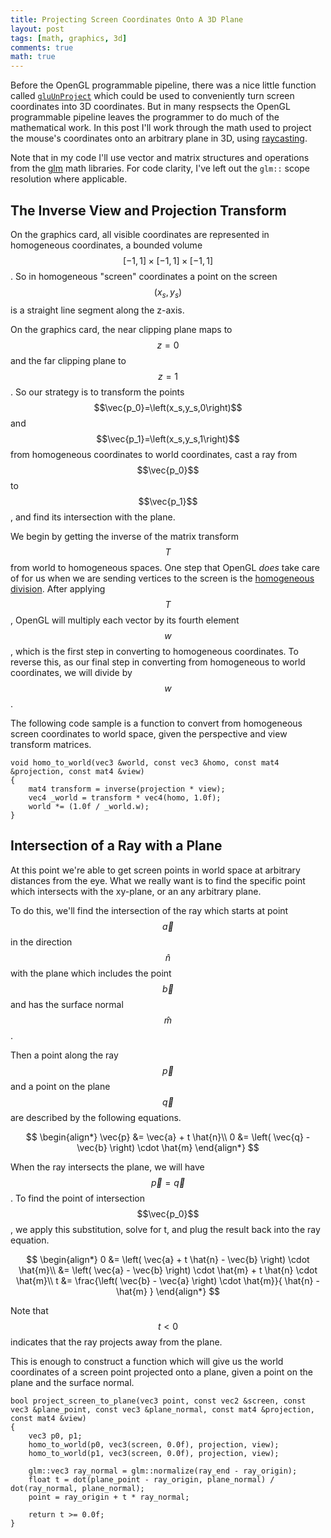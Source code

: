 ```yaml
---
title: Projecting Screen Coordinates Onto A 3D Plane
layout: post
tags: [math, graphics, 3d]
comments: true
math: true
---
```


Before the OpenGL programmable pipeline, there was a nice little function called [`gluUnProject`](http://nehe.gamedev.net/article/using_gluunproject/16013/) which could be used to conveniently turn screen coordinates into 3D coordinates. But in many respsects the OpenGL programmable pipeline leaves the programmer to do much of the mathematical work. In this post I'll work through the math used to project the mouse's coordinates onto an arbitrary plane in 3D, using [raycasting](https://en.wikipedia.org/wiki/Ray_casting).

Note that in my code I'll use vector and matrix structures and operations from the [glm](http://glm.g-truc.net/0.9.7/index.html) math libraries. For code clarity, I've left out the `glm::` scope resolution where applicable.


## The Inverse View and Projection Transform

On the graphics card, all visible coordinates are represented in homogeneous coordinates, a bounded volume $$\left[-1,1\right]\times\left[-1,1\right]\times\left[-1,1\right]$$. So in homogeneous "screen" coordinates a point on the screen $$\left(x_s,y_s\right)$$ is a straight line segment along the z-axis.

On the graphics card, the near clipping plane maps to $$z=0$$ and the far clipping plane to $$z=1$$. So our strategy is to transform the points $$\vec{p_0}=\left(x_s,y_s,0\right)$$ and $$\vec{p_1}=\left(x_s,y_s,1\right)$$ from homogeneous coordinates to world coordinates, cast a ray from $$\vec{p_0}$$ to $$\vec{p_1}$$, and find its intersection with the plane.

We begin by getting the inverse of the matrix transform $$T$$ from world to homogeneous spaces. One step that OpenGL *does* take care of for us when we are sending vertices to the screen is the [homogeneous division](https://en.wikipedia.org/wiki/Homogeneous_coordinates). After applying $$T$$, OpenGL will multiply each vector by its fourth element $$w$$, which is the first step in converting to homogeneous coordinates. To reverse this, as our final step in converting from homogeneous to world coordinates, we will divide by $$w$$.

The following code sample is a function to convert from homogeneous screen coordinates to world space, given the perspective and view transform matrices.

    void homo_to_world(vec3 &world, const vec3 &homo, const mat4 &projection, const mat4 &view)
    {
        mat4 transform = inverse(projection * view);
        vec4 _world = transform * vec4(homo, 1.0f);
        world *= (1.0f / _world.w);
    }


## Intersection of a Ray with a Plane

At this point we're able to get screen points in world space at arbitrary distances from the eye. What we really want is to find the specific point which intersects with the xy-plane, or an any arbitrary plane.

To do this, we'll find the intersection of the ray which starts at point $$\vec{a}$$ in the direction $$\hat{n}$$ with the plane which includes the point $$\vec{b}$$ and has the surface normal $$\hat{m}$$.

Then a point along the ray $$\vec{p}$$ and a point on the plane $$\vec{q}$$ are described by the following equations.

$$
\begin{align*}
    \vec{p} &= \vec{a} + t \hat{n}\\
    0 &= \left( \vec{q} - \vec{b} \right) \cdot \hat{m}
\end{align*}
$$

When the ray intersects the plane, we will have $$\vec{p} = \vec{q}$$. To find the point of intersection $$\vec{p_0}$$, we apply this substitution, solve for t, and plug the result back into the ray equation.

$$
\begin{align*}
    0 &= \left( \vec{a} + t \hat{n} - \vec{b} \right) \cdot \hat{m}\\
      &= \left( \vec{a} - \vec{b} \right) \cdot \hat{m} + t \hat{n} \cdot \hat{m}\\
    t &= \frac{\left( \vec{b} - \vec{a} \right) \cdot \hat{m}}{ \hat{n} - \hat{m} }
\end{align*}
$$

Note that $$t < 0$$ indicates that the ray projects away from the plane.

This is enough to construct a function which will give us the world coordinates of a screen point projected onto a plane, given a point on the plane and the surface normal.

    bool project_screen_to_plane(vec3 point, const vec2 &screen, const vec3 &plane_point, const vec3 &plane_normal, const mat4 &projection, const mat4 &view)
    {
        vec3 p0, p1;
        homo_to_world(p0, vec3(screen, 0.0f), projection, view);
        homo_to_world(p1, vec3(screen, 0.0f), projection, view);

        glm::vec3 ray_normal = glm::normalize(ray_end - ray_origin);
        float t = dot(plane_point - ray_origin, plane_normal) / dot(ray_normal, plane_normal);
        point = ray_origin + t * ray_normal;

        return t >= 0.0f;
    }